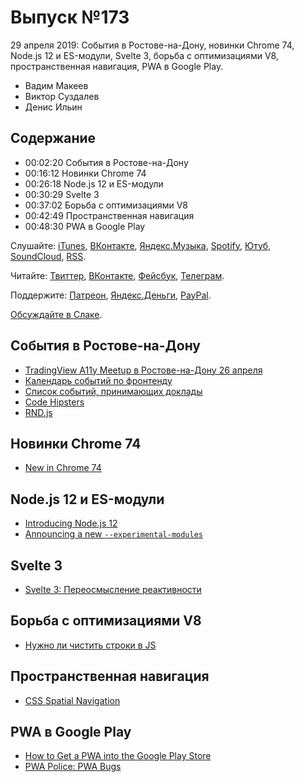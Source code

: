 # Выпуск №173

29 апреля 2019: События в Ростове-на-Дону, новинки Chrome 74, Node.js 12 и ES-модули, Svelte 3, борьба с оптимизациями V8, пространственная навигация, PWA в Google Play.

- Вадим Макеев
- Виктор Суздалев
- Денис Ильин

## Содержание

- 00:02:20 События в Ростове-на-Дону
- 00:16:12 Новинки Chrome 74
- 00:26:18 Node.js 12 и ES-модули
- 00:30:29 Svelte 3
- 00:37:02 Борьба с оптимизациями V8
- 00:42:49 Пространственная навигация
- 00:48:30 PWA в Google Play

Слушайте: [iTunes](https://itunes.apple.com/podcast/id1080500016), [ВКонтакте](https://vk.com/podcasts-32017543), [Яндекс.Музыка](https://music.yandex.ru/album/6245956), [Spotify](https://open.spotify.com/show/3rzAcADjpBpXt73L0epTjV), [Ютуб](https://www.youtube.com/playlist?list=PLMBnwIwFEFHcwuevhsNXkFTcadeX5R1Go), [SoundCloud](https://soundcloud.com/web-standards), [RSS](https://web-standards.ru/podcast/feed/).

Читайте: [Твиттер](https://twitter.com/webstandards_ru), [ВКонтакте](https://vk.com/webstandards_ru), [Фейсбук](https://www.facebook.com/webstandardsru), [Телеграм](https://t.me/webstandards_ru).

Поддержите: [Патреон](https://www.patreon.com/webstandards_ru), [Яндекс.Деньги](https://money.yandex.ru/to/41001119329753), [PayPal](https://www.paypal.me/pepelsbey).

[Обсуждайте в Слаке](http://slack.web-standards.ru/).

## События в Ростове-на-Дону

- [TradingView A11y Meetup в Ростове-на-Дону 26 апреля](https://vk.com/wall-96504582_353)
- [Календарь событий по фронтенду](https://github.com/web-standards-ru/calendar)
- [Список событий, принимающих доклады](https://github.com/web-standards-ru/cfp-list)
- [Code Hipsters](http://codehipsters.com/)
- [RND.js](https://vk.com/rndjs)

## Новинки Chrome 74

- [New in Chrome 74](https://developers.google.com/web/updates/2019/04/nic74)

## Node.js 12 и ES-модули

- [Introducing Node.js 12](https://medium.com/p/76c41a1b3f3f)
- [Announcing a new `--experimental-modules`](https://medium.com/p/1be8d2d6c2ff)

## Svelte 3

- [Svelte 3: Переосмысление реактивности](https://habr.com/p/449450/)

## Борьба с оптимизациями V8

- [Нужно ли чистить строки в JS](https://habr.com/p/449368/)

## Пространственная навигация

- [CSS Spatial Navigation](https://www.w3.org/TR/css-nav-1/)

## PWA в Google Play

- [How to Get a PWA into the Google Play Store ](https://css-tricks.com/how-to-get-a-progressive-web-app-into-the-google-play-store/)
- [PWA Police: PWA Bugs](https://github.com/PWA-POLICE/pwa-bugs)
